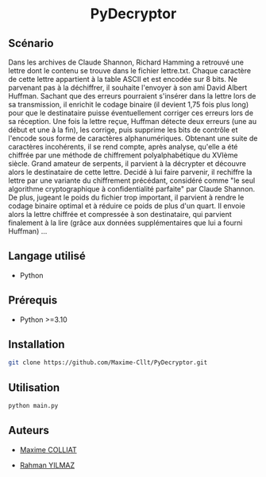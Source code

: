 <h1 align="center">PyDecryptor</h1>

## Scénario

Dans les archives de Claude Shannon, Richard Hamming a retrouvé une lettre dont le contenu se
trouve dans le fichier lettre.txt. Chaque caractère de cette lettre
appartient à la table ASCII et est encodée sur 8 bits. Ne parvenant pas à la déchiffrer, il souhaite
l'envoyer à son ami David Albert Huffman. Sachant que des erreurs pourraient s'insérer dans la lettre
lors de sa transmission, il enrichit le codage binaire (il devient 1,75 fois plus long) pour que le
destinataire puisse éventuellement corriger ces erreurs lors de sa réception.
Une fois la lettre reçue, Huffman détecte deux erreurs (une au début et une à la fin), les corrige, puis
supprime les bits de contrôle et l'encode sous forme de caractères alphanumériques. Obtenant une
suite de caractères incohérents, il se rend compte, après analyse, qu'elle a été chiffrée par une méthode
de chiffrement polyalphabétique du XVIème siècle. Grand amateur de serpents, il parvient à la décrypter
et découvre alors le destinataire de cette lettre.
Decidé à lui faire parvenir, il rechiffre la lettre par une variante du chiffrement précédant, considéré
comme "le seul algorithme cryptographique à confidentialité parfaite" par Claude Shannon. De plus,
jugeant le poids du fichier trop important, il parvient à rendre le codage binaire optimal et à réduire ce
poids de plus d'un quart.
Il envoie alors la lettre chiffrée et compressée à son destinataire, qui parvient finalement à la lire
(grâce aux données supplémentaires que lui a fourni Huffman) ...

## Langage utilisé

- Python

## Prérequis

- Python >=3.10

## Installation

```bash 
git clone https://github.com/Maxime-Cllt/PyDecryptor.git
```

## Utilisation

```bash
python main.py
```

## Auteurs

<ul>
      <li>
        <a
          href="https://github.com/Maxime-Cllt"
        >
          <p>Maxime COLLIAT</p>
        </a>
      </li>
      <li>
        <a
          href="https://github.com/Sudo-Rahman"
        >
          <p>Rahman YILMAZ</p>
        </a>
      </li>
</ul>
